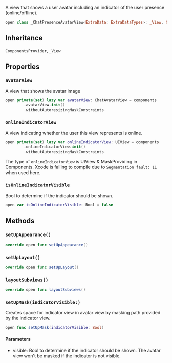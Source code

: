 
A view that shows a user avatar including an indicator of the user presence (online/offline).

``` swift
open class _ChatPresenceAvatarView<ExtraData: ExtraDataTypes>: _View, ComponentsProvider 
```

## Inheritance

`ComponentsProvider`, `_View`

## Properties

### `avatarView`

A view that shows the avatar image

``` swift
open private(set) lazy var avatarView: ChatAvatarView = components
        .avatarView.init()
        .withoutAutoresizingMaskConstraints
```

### `onlineIndicatorView`

A view indicating whether the user this view represents is online.

``` swift
open private(set) lazy var onlineIndicatorView: UIView = components
        .onlineIndicatorView.init()
        .withoutAutoresizingMaskConstraints
```

The type of `onlineIndicatorView` is UIView & MaskProviding in Components.
Xcode is failing to compile due to `Segmentation fault: 11` when used here.

### `isOnlineIndicatorVisible`

Bool to determine if the indicator should be shown.

``` swift
open var isOnlineIndicatorVisible: Bool = false 
```

## Methods

### `setUpAppearance()`

``` swift
override open func setUpAppearance() 
```

### `setUpLayout()`

``` swift
override open func setUpLayout() 
```

### `layoutSubviews()`

``` swift
override open func layoutSubviews() 
```

### `setUpMask(indicatorVisible:)`

Creates space for indicator view in avatar view by masking path provided by the indicator view.

``` swift
open func setUpMask(indicatorVisible: Bool) 
```

#### Parameters

  - visible: Bool to determine if the indicator should be shown. The avatar view won't be masked if the indicator is not visible.
